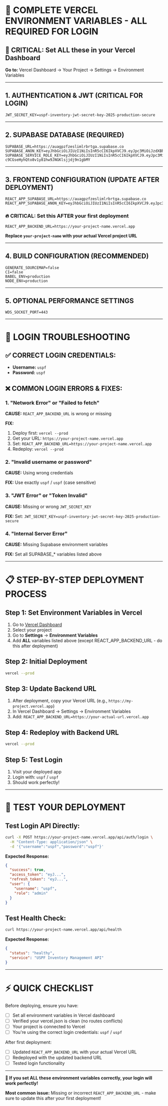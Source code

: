 # 🔑 COMPLETE VERCEL ENVIRONMENT VARIABLES - ALL REQUIRED FOR LOGIN

## 🚨 **CRITICAL: Set ALL these in your Vercel Dashboard**
**Go to:** Vercel Dashboard → Your Project → Settings → Environment Variables

---

## **1. AUTHENTICATION & JWT (CRITICAL FOR LOGIN)**
```
JWT_SECRET_KEY=uspf-inventory-jwt-secret-key-2025-production-secure
```

---

## **2. SUPABASE DATABASE (REQUIRED)**
```
SUPABASE_URL=https://auagpzfzeslimlrbrtga.supabase.co
SUPABASE_ANON_KEY=eyJhbGciOiJIUzI1NiIsInR5cCI6IkpXVCJ9.eyJpc3MiOiJzdXBhYmFzZSIsInJlZiI6ImF1YWdwemZ6ZXNsaW1scmJydGdhIiwicm9sZSI6ImFub24iLCJpYXQiOjE3NTA3NjI0MTUsImV4cCI6MjA2NjMzODQxNX0.Pqkd2CywPTSwxWHBxZwNpeePCVZwDlIu6nNT6dFrZNk
SUPABASE_SERVICE_ROLE_KEY=eyJhbGciOiJIUzI1NiIsInR5cCI6IkpXVCJ9.eyJpc3MiOiJzdXBhYmFzZSIsInJlZiI6ImF1YWdwemZ6ZXNsaW1scmJydGdhIiwicm9sZSI6InNlcnZpY2Vfcm9sZSIsImlhdCI6MTc1MDc2MjQxNSwiZXhwIjoyMDY2MzM4NDE1fQ.WlQ9-c9CGseHyhQto8v1y81hw9JNGKlsjjdj9n1gbMY
```

---

## **3. FRONTEND CONFIGURATION (UPDATE AFTER DEPLOYMENT)**
```
REACT_APP_SUPABASE_URL=https://auagpzfzeslimlrbrtga.supabase.co
REACT_APP_SUPABASE_ANON_KEY=eyJhbGciOiJIUzI1NiIsInR5cCI6IkpXVCJ9.eyJpc3MiOiJzdXBhYmFzZSIsInJlZiI6ImF1YWdwemZ6ZXNsaW1scmJydGdhIiwicm9sZSI6ImFub24iLCJpYXQiOjE3NTA3NjI0MTUsImV4cCI6MjA2NjMzODQxNX0.Pqkd2CywPTSwxWHBxZwNpeePCVZwDlIu6nNT6dFrZNk
```

### **🔥 CRITICAL: Set this AFTER your first deployment**
```
REACT_APP_BACKEND_URL=https://your-project-name.vercel.app
```
**Replace `your-project-name` with your actual Vercel project URL**

---

## **4. BUILD CONFIGURATION (RECOMMENDED)**
```
GENERATE_SOURCEMAP=false
CI=false
BABEL_ENV=production
NODE_ENV=production
```

---

## **5. OPTIONAL PERFORMANCE SETTINGS**
```
WDS_SOCKET_PORT=443
```

---

# 🚨 **LOGIN TROUBLESHOOTING**

## **✅ CORRECT LOGIN CREDENTIALS:**
- **Username:** `uspf`
- **Password:** `uspf`

## **❌ COMMON LOGIN ERRORS & FIXES:**

### **1. "Network Error" or "Failed to fetch"**
**CAUSE:** `REACT_APP_BACKEND_URL` is wrong or missing

**FIX:** 
1. Deploy first: `vercel --prod`
2. Get your URL: `https://your-project-name.vercel.app`
3. Set: `REACT_APP_BACKEND_URL=https://your-project-name.vercel.app`
4. Redeploy: `vercel --prod`

### **2. "Invalid username or password"**
**CAUSE:** Using wrong credentials

**FIX:** Use exactly `uspf` / `uspf` (case sensitive)

### **3. "JWT Error" or "Token Invalid"**
**CAUSE:** Missing or wrong `JWT_SECRET_KEY`

**FIX:** Set: `JWT_SECRET_KEY=uspf-inventory-jwt-secret-key-2025-production-secure`

### **4. "Internal Server Error"**
**CAUSE:** Missing Supabase environment variables

**FIX:** Set all SUPABASE_* variables listed above

---

# 📋 **STEP-BY-STEP DEPLOYMENT PROCESS**

## **Step 1: Set Environment Variables in Vercel**
1. Go to [Vercel Dashboard](https://vercel.com/dashboard)
2. Select your project
3. Go to **Settings** → **Environment Variables**
4. Add **ALL** variables listed above (except REACT_APP_BACKEND_URL - do this after deployment)

## **Step 2: Initial Deployment**
```bash
vercel --prod
```

## **Step 3: Update Backend URL**
1. After deployment, copy your Vercel URL (e.g., `https://my-project.vercel.app`)
2. In Vercel Dashboard → Settings → Environment Variables
3. Add: `REACT_APP_BACKEND_URL=https://your-actual-url.vercel.app`

## **Step 4: Redeploy with Backend URL**
```bash
vercel --prod
```

## **Step 5: Test Login**
1. Visit your deployed app
2. Login with: `uspf` / `uspf`
3. Should work perfectly!

---

# 🧪 **TEST YOUR DEPLOYMENT**

## **Test Login API Directly:**
```bash
curl -X POST https://your-project-name.vercel.app/api/auth/login \
  -H "Content-Type: application/json" \
  -d '{"username":"uspf","password":"uspf"}'
```

**Expected Response:**
```json
{
  "success": true,
  "access_token": "eyJ...",
  "refresh_token": "eyJ...",
  "user": {
    "username": "uspf",
    "role": "admin"
  }
}
```

## **Test Health Check:**
```bash
curl https://your-project-name.vercel.app/api/health
```

**Expected Response:**
```json
{
  "status": "healthy",
  "service": "USPF Inventory Management API"
}
```

---

# ⚡ **QUICK CHECKLIST**

Before deploying, ensure you have:
- [ ] Set all environment variables in Vercel dashboard
- [ ] Verified your vercel.json is clean (no routes conflicts)
- [ ] Your project is connected to Vercel
- [ ] You're using the correct login credentials: `uspf` / `uspf`

After first deployment:
- [ ] Updated `REACT_APP_BACKEND_URL` with your actual Vercel URL
- [ ] Redeployed with the updated backend URL
- [ ] Tested login functionality

---

**🎯 If you set ALL these environment variables correctly, your login will work perfectly!**

**Most common issue:** Missing or incorrect `REACT_APP_BACKEND_URL` - make sure to update this after your first deployment!